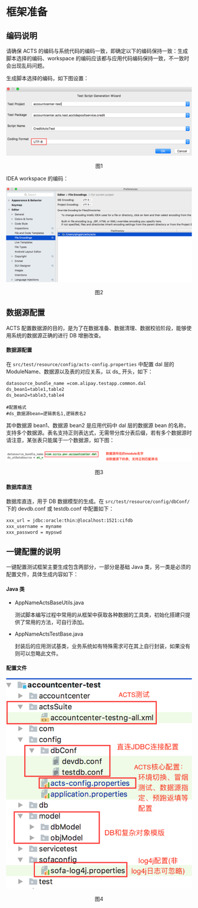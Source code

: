 # 框架准备

## 编码说明

请确保 ACTS 的编码与系统代码的编码一致，即确定以下的编码保持一致：生成脚本选择的编码、workspace 的编码应该都与应用代码编码保持一致，不一致时会出现乱码问题。

生成脚本选择的编码，如下图设置：

![us_1](./resources/us_1.png)
<p align="center">图1</p>

IDEA workspace 的编码：

![us_2](./resources/us_2.png)
<p align="center">图2</p>

## 数据源配置

ACTS 配置数据源的目的，是为了在数据准备、数据清理、数据校验阶段，能够使用系统的数据源正确的进行 DB 增删改查。
#### 数据源配置 

在 `src/test/resource/config/acts-config.properties` 中配置 dal 层的 ModuleName、数据源以及表的对应关系，以 ds_ 开头，如下：
```plain
datasource_bundle_name =com.alipay.testapp.common.dal
ds_bean1=table1,table2
ds_bean2=table3,table4

#配置格式
#ds_数据源bean=逻辑表名1,逻辑表名2
```
其中数据源 bean1、数据源 bean2 是应用代码中 dal 层的数据源 bean 的名称，支持多个数据源。表名支持正则表达式，无需带分库分表后缀，若有多个数据源时请注意，某张表只能属于一个数据源，如下图：

![us_3](./resources/us_3.png)
<p align="center">图3</p>

#### 数据库直连
数据库直连，用于 DB 数据模型的生成。在 `src/test/resource/config/dbConf/` 下的 devdb.conf 或 testdb.conf 中配置如下：
```plain
xxx_url = jdbc:oracle:thin:@localhost:1521:cifdb
xxx_username = myname
xxx_password = mypswd
```
    
## 一键配置的说明
一键配置测试框架主要生成包含两部分，一部分是基础 Java 类，另一类是必须的配置文件，具体生成内容如下：
#### Java 类
 + AppNameActsBaseUtils.java
 
    测试脚本编写过程中常用的从框架中获取各种数据的工具类，初始化搭建只提供了常用的方法，可自行添加。

 + AppNameActsTestBase.java
 
    封装后的应用测试基类，业务系统如有特殊需求可在其上自行封装，如果没有则可以忽略此文件。

#### 配置文件

![us_2](./resources/ur_1.png)
<p align="center">图4</p>